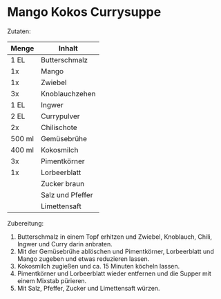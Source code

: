 # Mango Kokos Currysuppe

Zutaten:

| Menge  | Inhalt           |
|--------|------------------|
| 1 EL   | Butterschmalz    |
| 1x     | Mango            |
| 1x     | Zwiebel          |
| 3x     | Knoblauchzehen   |
| 1 EL   | Ingwer           |
| 2 EL   | Currypulver      |
| 2x     | Chilischote      |
| 500 ml | Gemüsebrühe      |
| 400 ml | Kokosmilch       |
| 3x     | Pimentkörner     |
| 1x     | Lorbeerblatt     |
|        | Zucker braun     |
|        | Salz und Pfeffer |
|        | Limettensaft     |

Zubereitung:

1. Butterschmalz in einem Topf erhitzen und Zwiebel, Knoblauch, Chili, Ingwer und Curry darin anbraten.
2. Mit der Gemüsebrühe ablöschen und Pimentkörner, Lorbeerblatt und Mango zugeben und etwas reduzieren lassen.
3. Kokosmilch zugießen und ca. 15 Minuten köcheln lassen.
4. Pimentkörner und Lorbeerblatt wieder entfernen und die Supper mit einem Mixstab pürieren.
5. Mit Salz, Pfeffer, Zucker und Limettensaft würzen.
